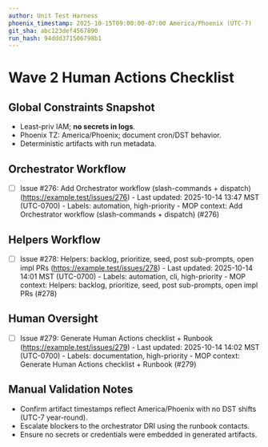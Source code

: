 ```yaml
---
author: Unit Test Harness
phoenix_timestamp: 2025-10-15T09:00:00-07:00 America/Phoenix (UTC-7)
git_sha: abc123def4567890
run_hash: 94ddd371506798b1
---
```


# Wave 2 Human Actions Checklist

## Global Constraints Snapshot

- Least-priv IAM; **no secrets in logs**.
- Phoenix TZ: America/Phoenix; document cron/DST behavior.
- Deterministic artifacts with run metadata.

## Orchestrator Workflow

- [ ] Issue #276: Add Orchestrator workflow (slash-commands + dispatch) (https://example.test/issues/276)
      - Last updated: 2025-10-14 13:47 MST (UTC-0700)
      - Labels: automation, high-priority
      - MOP context: Add Orchestrator workflow (slash-commands + dispatch) (#276)

## Helpers Workflow

- [ ] Issue #278: Helpers: backlog, prioritize, seed, post sub-prompts, open impl PRs (https://example.test/issues/278)
      - Last updated: 2025-10-14 14:01 MST (UTC-0700)
      - Labels: automation, cli, high-priority
      - MOP context: Helpers: backlog, prioritize, seed, post sub-prompts, open impl PRs (#278)

## Human Oversight

- [ ] Issue #279: Generate Human Actions checklist + Runbook (https://example.test/issues/279)
      - Last updated: 2025-10-14 14:02 MST (UTC-0700)
      - Labels: documentation, high-priority
      - MOP context: Generate Human Actions checklist + Runbook (#279)

## Manual Validation Notes

- Confirm artifact timestamps reflect America/Phoenix with no DST shifts (UTC-7 year-round).
- Escalate blockers to the orchestrator DRI using the runbook contacts.
- Ensure no secrets or credentials were embedded in generated artifacts.
